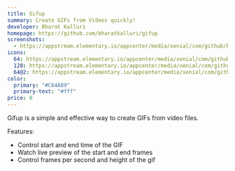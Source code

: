 ```yaml
---
title: Gifup
summary: Create GIFs from Videos quickly!
developer: Bharat Kalluri
homepage: https://github.com/bharatkalluri/gifup
screenshots:
  - https://appstream.elementary.io/appcenter/media/xenial/com/github/bharatkalluri.gifup.desktop/CFCC73D8F2533F530A4EE23B6F32DF8A/screenshots/image-1_orig.png
icons:
  64: https://appstream.elementary.io/appcenter/media/xenial/com/github/bharatkalluri.gifup.desktop/CFCC73D8F2533F530A4EE23B6F32DF8A/icons/64x64/com.github.bharatkalluri.gifup_com.github.bharatkalluri.gifup.png
  128: https://appstream.elementary.io/appcenter/media/xenial/com/github/bharatkalluri.gifup.desktop/CFCC73D8F2533F530A4EE23B6F32DF8A/icons/128x128/com.github.bharatkalluri.gifup_com.github.bharatkalluri.gifup.png
  64@2: https://appstream.elementary.io/appcenter/media/xenial/com/github/bharatkalluri.gifup.desktop/CFCC73D8F2533F530A4EE23B6F32DF8A/icons/64x64@2/com.github.bharatkalluri.gifup_com.github.bharatkalluri.gifup.png
color:
  primary: "#C64A89"
  primary-text: "#fff"
price: 0
---
```


<p>Gifup is a simple and effective way to create GIFs from video files.</p>
<p>Features:</p>
<ul>
  <li>Control start and end time of the GIF</li>
  <li>Watch live preview of the start and end frames</li>
  <li>Control frames per second and height of the gif</li>
</ul>